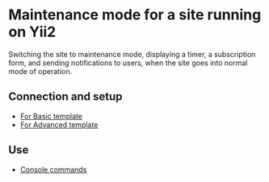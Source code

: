 Maintenance mode for a site running on Yii2
===========================================

Switching the site to maintenance mode, displaying a timer, a subscription form, and sending notifications to users,
when the site goes into normal mode of operation.

Connection and setup
--------------------
* [For Basic template](basic/README.md)
* [For Advanced template](advanced/README.md)

Use
---
* [Console commands](common/console-commands.md)